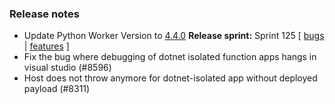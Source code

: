 ### Release notes
<!-- Please add your release notes in the following format:
- My change description (#PR)
-->
- Update Python Worker Version to [4.4.0](https://github.com/Azure/azure-functions-python-worker/releases/tag/4.4.0)
**Release sprint:** Sprint 125
[ [bugs](https://github.com/Azure/azure-functions-host/issues?q=is%3Aissue+milestone%3A%22Functions+Sprint+125%22+label%3Abug+is%3Aclosed) | [features](https://github.com/Azure/azure-functions-host/issues?q=is%3Aissue+milestone%3A%22Functions+Sprint+125%22+label%3Afeature+is%3Aclosed) ]
- Fix the bug where debugging of dotnet isolated function apps hangs in visual studio (#8596)
- Host does not throw anymore for dotnet-isolated app without deployed payload (#8311)
